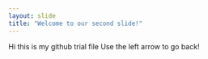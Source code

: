 ```yaml
---
layout: slide
title: "Welcome to our second slide!"
---
```

Hi this is my github trial file
Use the left arrow to go back!
